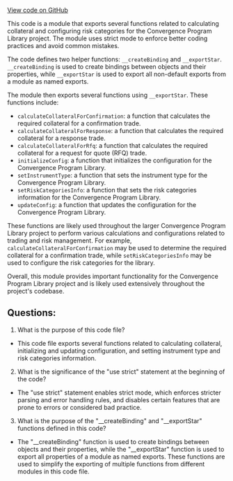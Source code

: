 [View code on GitHub](https://github.com/convergence-rfq/convergence-program-library/risk-engine/js/generated/instructions/index.js)

This code is a module that exports several functions related to calculating collateral and configuring risk categories for the Convergence Program Library project. The module uses strict mode to enforce better coding practices and avoid common mistakes.

The code defines two helper functions: `__createBinding` and `__exportStar`. `__createBinding` is used to create bindings between objects and their properties, while `__exportStar` is used to export all non-default exports from a module as named exports.

The module then exports several functions using `__exportStar`. These functions include:

- `calculateCollateralForConfirmation`: a function that calculates the required collateral for a confirmation trade.
- `calculateCollateralForResponse`: a function that calculates the required collateral for a response trade.
- `calculateCollateralForRfq`: a function that calculates the required collateral for a request for quote (RFQ) trade.
- `initializeConfig`: a function that initializes the configuration for the Convergence Program Library.
- `setInstrumentType`: a function that sets the instrument type for the Convergence Program Library.
- `setRiskCategoriesInfo`: a function that sets the risk categories information for the Convergence Program Library.
- `updateConfig`: a function that updates the configuration for the Convergence Program Library.

These functions are likely used throughout the larger Convergence Program Library project to perform various calculations and configurations related to trading and risk management. For example, `calculateCollateralForConfirmation` may be used to determine the required collateral for a confirmation trade, while `setRiskCategoriesInfo` may be used to configure the risk categories for the library.

Overall, this module provides important functionality for the Convergence Program Library project and is likely used extensively throughout the project's codebase.
## Questions: 
 1. What is the purpose of this code file?
- This code file exports several functions related to calculating collateral, initializing and updating configuration, and setting instrument type and risk categories information.

2. What is the significance of the "use strict" statement at the beginning of the code?
- The "use strict" statement enables strict mode, which enforces stricter parsing and error handling rules, and disables certain features that are prone to errors or considered bad practice.

3. What is the purpose of the "__createBinding" and "__exportStar" functions defined in this code?
- The "__createBinding" function is used to create bindings between objects and their properties, while the "__exportStar" function is used to export all properties of a module as named exports. These functions are used to simplify the exporting of multiple functions from different modules in this code file.